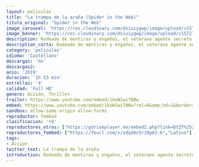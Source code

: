 ```yaml
---
layout: peliculas
title: "La trampa de la araña (Spider in the Web)"
titulo_original: "Spider in the Web"
image_carousel: 'https://res.cloudinary.com/dsiuiygwp/image/upload/v1572750629/ara%C3%B1a-min_cjjnln.jpg'
image_banner: 'https://res.cloudinary.com/dsiuiygwp/image/upload/v1572750632/gA6uTvEN6qjuc4cMb3Ig2k7QFQD-min_pspyxd.jpg'
description: Rodeado de mentiras y engaños, el veterano agente secreto Adereth (Ben Kingsley) se da cuenta de que no es capaz de distinguir entre sus aliados y los enemigos. Tras detectar que el sistema de producción de armas químicas sirias está corrupto, y después de afrontar un impactante secuestro, Adereth decide ir en busca de respuestas. En el camino conocerá a Angela (Monica Belluci), que se convertirá en una pista clave en su investigación. La hostilidad de sus aliados, junto con el dudoso pasado que lo persigue, deja a Adereth atrapado en una compleja red de desconfianza en este inteligente y apasionante thriller de espías.
description_corta: Rodeado de mentiras y engaños, el veterano agente secreto Adereth (Ben Kingsley) se da cuenta de que no es capaz de distinguir entre sus aliados y los enemigos. Tras detectar que el sistema de producción de armas químicas sirias está corrupto, y después de afrontar un..
category: 'peliculas'
idioma: 'Castellano'
descargas: 'no'
descargas2:
anio: '2019'
duracion: '1h 53 min'
estrellas: '4'
calidad: 'Full HD'
genero: Acción, Thriller
trailer: https://www.youtube.com/embed/1koWJwiTN0w
embed: https://www.youtube.com/embed/1koWJwiTN0w?rel=0&amp;hd=1&border=0&wmode=opaque&enablejsapi=1&modestbranding=1&controls=1&showinfo=1
sandbox: allow-same-origin allow-forms
reproductor: fembed
clasificacion: '+9'
reproductores_otros: ["https://gdriveplayer.me/embed2.php?link=DtZT%252FkiFkkfn8iC%252BUy4iaglZLgvVi5e%252BbRMIfktaCmZnadnfPRu6%252FSaWQqDs%252BbQyytGMnJ0yGaXYwzoAE0BibN4lVIXOr12wuTuatlrVv2zYPdDymTpv5e9cRqNhiG%252B2ijkPCCqq8CC4m1GSJlWM2uym3un7glbGt7Vs%252Fp0B4ANlVkYiHbgJFnAxucoVR0lbBeIlWBWrl4YGEey%252B3nqoWe","Latino","https://www.zembed.to/public/dist/asteroid.html?id=39202fffd672f8ecbe694683c1172449&title=Spider%20in%20the%20Web","Latino","https://api.cuevana3.io/stream/index.php?file=ek5lbm9xYWNrS0xYMTZLa2xNbkdvY3ZTb3BtZng4TGp6ZFpobGFMUGtOVFYySmlocU5XTzJkRE1tcHFuajVPb2w1eGphMkhEMGVQWDA2S21ZY1hRNEpQWHAybHNscE9xbDVtU2RYUzF0ZEtzcDJHZm81WT0","Latino"]
reproductores_fembed: ["https://feurl.com/v/xdqd6c5r10p63-6","Latino"]
tags:
- Accion
twitter_text: La trampa de la araña
introduction: Rodeado de mentiras y engaños, el veterano agente secreto Adereth (Ben Kingsley) se da cuenta de que no es capaz de distinguir entre sus aliados y los enemigos. Tras detectar que el sistema de producción de armas químicas sirias está corrupto, y después de afrontar un..
---
```













